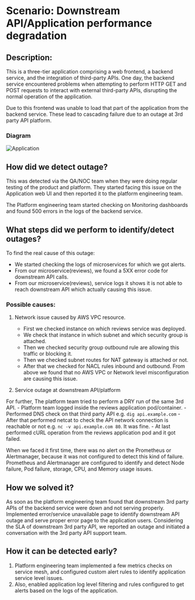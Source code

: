 # Scenario: Downstream API/Application performance degradation

## Description:

This is a three-tier application comprising a web frontend, a backend service, and the integration of third-party APIs. One day, the backend service encountered problems when attempting to perform HTTP GET and POST requests to interact with external third-party APIs, disrupting the normal operation of the application.

Due to this frontend was unable to load that part of the application from the backend service. These lead to cascading failure due to an outage at 3rd party API platform.

### Diagram

![Application](https://github.com/infracloudio/sre-stack/blob/main/etc/image/scenario-1-application-arch.png?raw=true)

## How did we detect outage?

This was detected via the QA/NOC team when they were doing regular testing of the product and platform. They started facing this issue on the Application web UI and then reported it to the platform engineering team.

The Platform engineering team started checking on Monitoring dashboards and found 500 errors in the logs of the backend service.

## What steps did we perform to identify/detect outages?

To find the real cause of this outage:

- We started checking the logs of microservices for which we got alerts.
- From our microservice(reviews), we found a 5XX error code for downstream API calls.
- From our microservice(reviews), service logs it shows it is not able to reach downstream API which actually causing this issue.

### Possible causes:

1. Network issue caused by AWS VPC resource.
    - First we checked instance on which reviews service was deployed.
    - We check that instance in which subnet and which security group is attached.
    - Then we checked security group outbound rule are allowing this traffic or blocking it.
    - Then we checked subnet routes for NAT gateway is attached or not.
    - After that we checked for NACL rules inbound and outbound.
From above we found that no AWS VPC or Network level misconfiguration are causing this issue.

2. Service outage at downstream API/platform

For further, The platform team tried to perform a DRY run of the same 3rd API.
    - Platform team logged inside the reviews application pod/container.
    - Performed DNS check on that third party API e.g. `dig api.example.com`
    - After that performed netcat to check the API network connection is reachable or not e.g. `nc -v api.example.com 80`. It was fine.
    - At last performed cURL operation from the reviews application pod and it got failed.

When we faced it first time, there was no alert on the Prometheus or Alertmanager, because it was not configured to detect this kind of failure. Prometheus and Alertmanager are configured to identify and detect Node failure, Pod failure, storage, CPU, and Memory usage issues.

## How we solved it?

As soon as the platform engineering team found that downstream 3rd party APIs of the backend service were down and not serving properly. Implemented error/service unavailable page to identify downstream API outage and serve proper error page to the application users. 
Considering the SLA of downstream 3rd party API, we reported an outage and initiated a conversation with the 3rd party API support team.

## How it can be detected early?

1. Platform engineering team implemented a few metrics checks on service mesh, and configured custom alert rules to identify application service level issues.
2. Also, enabled application log level filtering and rules configured to get alerts based on the logs of the application.
